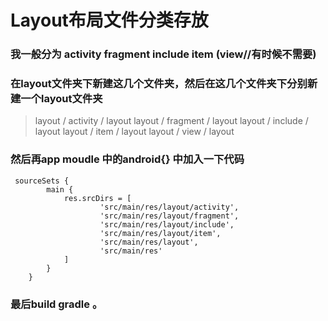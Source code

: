 # Layout布局文件分类存放

### 我一般分为 activity  fragment  include  item  (view//有时候不需要)

### 在layout文件夹下新建这几个文件夹，然后在这几个文件夹下分别新建一个layout文件夹
> layout / activity / layout
> layout / fragment / layout
> layout / include / layout
> layout / item / layout
> layout / view / layout

### 然后再app moudle 中的android{} 中加入一下代码

```
 sourceSets {
        main {
            res.srcDirs = [
                    'src/main/res/layout/activity',
                    'src/main/res/layout/fragment',
                    'src/main/res/layout/include',
                    'src/main/res/layout/item',
                    'src/main/res/layout',
                    'src/main/res'
            ]
        }
    }
```

### 最后build gradle 。

